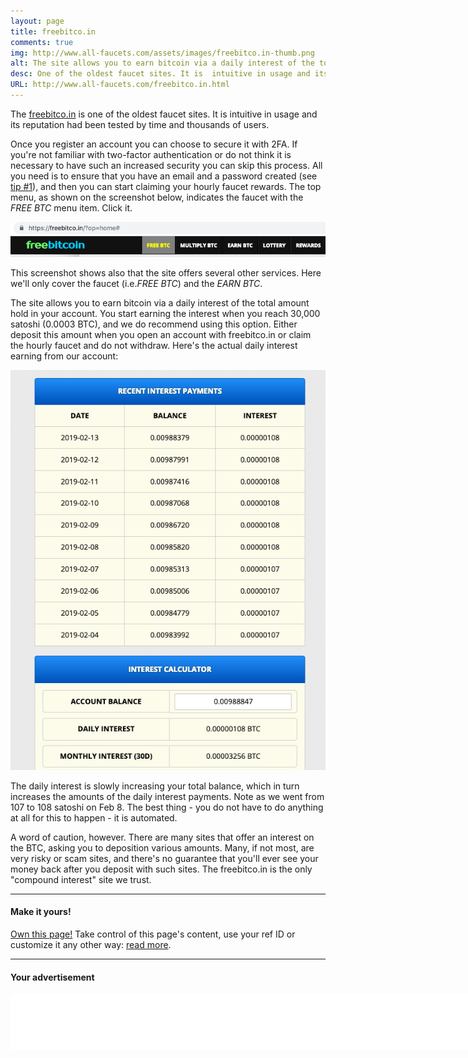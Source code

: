 ```yaml
---
layout: page
title: freebitco.in
comments: true
img: http://www.all-faucets.com/assets/images/freebitco.in-thumb.png
alt: The site allows you to earn bitcoin via a daily interest of the total amount hold in your account.
desc: One of the oldest faucet sites. It is  intuitive in usage and its reputation had been tested by time and thousands of users.
URL: http://www.all-faucets.com/freebitco.in.html
---
```


The <a href="http://bit.ly/www-freebitcoin" target="_blank">freebitco.in</a> is one of the oldest faucet sites. It is  intuitive in usage and its reputation had been tested by time and thousands of users.

Once you register an account you can choose to secure it with 2FA. If you're not familiar with two-factor authentication or do not think it is necessary to have such an increased security you can skip this process. All you need is to ensure that you have an email and a password created (see <a href="tips-and-tricks">tip #1</a>), and then you can start claiming your hourly faucet rewards. The top menu, as shown on the screenshot below, indicates the faucet with the <i>FREE BTC</i> menu item. Click it.
<p> </p>
<p><img src="/assets/images/freebitco.in-01.png" border="0"></p>
<p> </p>
This screenshot shows also that the site offers several other services. Here we'll only cover the faucet (i.e.<i>FREE BTC</i>) and the <i>EARN BTC</i>.

The site allows you to earn bitcoin via a daily interest of the total amount hold in your account. You start earning the interest when you reach 30,000 satoshi (0.0003 BTC), and we do recommend using this option. Either deposit this amount when you open an account with freebitco.in or claim the hourly faucet and do not withdraw. Here's the actual daily interest earning from our account:
<p> </p>
<p><img src="/assets/images/freebitco.in-02.png" border="0"></p>
<p> </p>
The daily interest is slowly increasing your total balance, which in turn increases the amounts of the daily interest payments. Note as we went from 107 to 108 satoshi on Feb 8. The best thing - you do not have to do anything at all for this to happen - it is automated.

A word of caution, however. There are many sites that offer an interest on the BTC, asking you to deposition various amounts. Many, if not most, are very risky or scam sites, and there's no guarantee that you'll ever see your money back after you deposit with such sites. The freebitco.in is the only "compound interest" site we trust.

---
#### Make it yours!

<a href="https://www.patreon.com/join/CryptoPayoff?" target="_blank">Own this page!</a> Take control of this page's content, use your ref ID or customize it any other way: <a href="your-page.html">read more</a>.

---
#### Your advertisement

<iframe data-aa='1121329' src='//ad.a-ads.com/1121329?size=990x90' scrolling='no' style='width:990px; height:90px; border:0px; padding:0; overflow:hidden' allowtransparency='true'></iframe>

